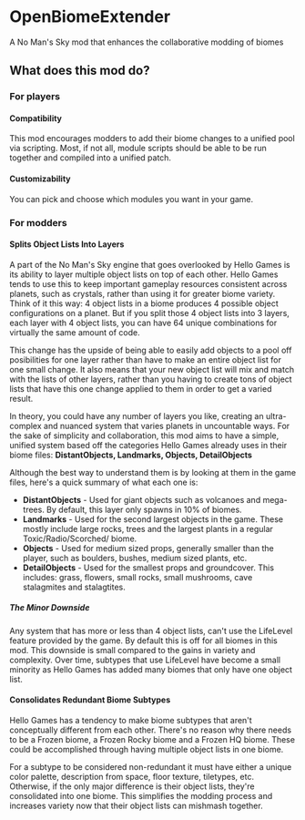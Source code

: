 # OpenBiomeExtender

A No Man's Sky mod that enhances the collaborative modding of biomes

## What does this mod do?

### For players

#### Compatibility

This mod encourages modders to add their biome changes to a unified pool via scripting. Most, if not all, module scripts should be able to be run together and compiled into a unified patch.

#### Customizability

You can pick and choose which modules you want in your game.

### For modders

#### Splits Object Lists Into Layers

A part of the No Man's Sky engine that goes overlooked by Hello Games is its ability to layer multiple object lists on top of each other. Hello Games tends to use this to keep important gameplay resources consistent across planets, such as crystals, rather than using it for greater biome variety. Think of it this way: 4 object lists in a biome produces 4 possible object configurations on a planet. But if you split those 4 object lists into 3 layers, each layer with 4 object lists, you can have 64 unique combinations for virtually the same amount of code.

This change has the upside of being able to easily add objects to a pool off posibilities for one layer rather than have to make an entire object list for one small change. It also means that your new object list will mix and match with the lists of other layers, rather than you having to create tons of object lists that have this one change applied to them in order to get a varied result.

In theory, you could have any number of layers you like, creating an ultra-complex and nuanced system that varies planets in uncountable ways. For the sake of simplicity and collaboration, this mod aims to have a simple, unified system based off the categories Hello Games already uses in their biome files: **DistantObjects, Landmarks, Objects, DetailObjects**

Although the best way to understand them is by looking at them in the game files, here's a quick summary of what each one is:

* **DistantObjects** - Used for giant objects such as volcanoes and mega-trees. By default, this layer only spawns in 10% of biomes.
* **Landmarks** - Used for the second largest objects in the game. These mostly include large rocks, trees and the largest plants in a regular Toxic/Radio/Scorched/ biome.
* **Objects** - Used for medium sized props, generally smaller than the player, such as boulders, bushes, medium sized plants, etc.
* **DetailObjects** - Used for the smallest props and groundcover. This includes: grass, flowers, small rocks, small mushrooms, cave stalagmites and stalagtites.

##### The Minor Downside

Any system that has more or less than 4 object lists, can't use the LifeLevel feature provided by the game. By default this is off for all biomes in this mod. This downside is small compared to the gains in variety and complexity. Over time, subtypes that use LifeLevel have become a small minority as Hello Games has added many biomes that only have one object list.

#### Consolidates Redundant Biome Subtypes

Hello Games has a tendency to make biome subtypes that aren't conceptually different from each other. There's no reason why there needs to be a Frozen biome, a Frozen Rocky biome and a Frozen HQ biome. These could be accomplished through having multiple object lists in one biome.

For a subtype to be considered non-redundant it must have either a unique color palette, description from space, floor texture,  tiletypes, etc. Otherwise, if the only major difference is their object lists, they're consolidated into one biome. This simplifies the modding process and increases variety now that their object lists can mishmash together.
